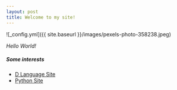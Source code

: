 ```yaml
---
layout: post
title: Welcome to my site!
---
```


![_config.yml]({{ site.baseurl }}/images/pexels-photo-358238.jpeg)

_Hello World!_ 

##### Some interests
  * [D Language Site](https://www.dlang.org)
  * [Python Site](https://www.python.org/)


